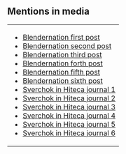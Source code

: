 ## Mentions in media

<table class="sv_table">
  <tr>
    <td class="sv_table-elem">
<p><ul>

<li><a href="http://www.blendernation.com/2013/09/05/sverchok-add-on/">Blendernation first post</a></li>

<li><a href="http://www.blendernation.com/2013/11/01/sverchok-add-on-new-version-and-hangout-today/">Blendernation second post</a></li>

<li><a href="http://blendernation.com/2014/03/20/sverchok-modelling-in-the-real-world/">Blendernation third post</a></li>
<li>
<a href="http://www.blendernation.com/2014/03/28/music-rss-feed-in-blender/">Blendernation forth post</a></li>

<li>
<a href="http://www.blendernation.com/2014/04/23/embracing-the-art-of-parametric-creation-in-blender-with-sverchok/">
Blendernation fifth post</a></li>

<li><a href="http://www.blendernation.com/2014/10/20/sverchok-demo-reel-2014/">Blendernation sixth post</a></li>

<li><a href="http://www.hiteca.ru/2013/10/sverchok.html">Sverchok in Hiteca journal 1</a></li>
<li><a href="http://www.hiteca.ru/2013/11/sverchok-lessons.html">Sverchok in Hiteca journal 2</a></li>
<li><a href="http://www.hiteca.ru/2014/03/blog-post_19.html">Sverchok in Hiteca journal 3</a></li>
<li><a href="http://www.hiteca.ru/2014/06/sverchok04.html">Sverchok in Hiteca journal 4</a></li>
<li><a href='http://www.hiteca.ru/2014/10/sverchok-amsterdam.html'>Sverchok in Hiteca journal 5</a></li>
<li><a href='http://www.hiteca.ru/2014/11/cgevent-sverchok.html'>Sverchok in Hiteca journal 6</a></li>

</ul></p>
</td>
</tr>
</table>